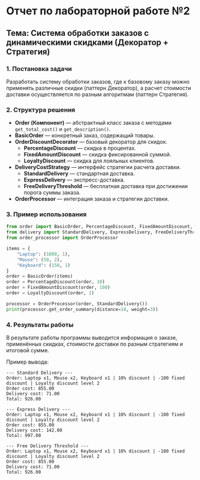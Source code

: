 # Отчет по лабораторной работе №2

## Тема: Система обработки заказов с динамическими скидками (Декоратор + Стратегия)

### 1. Постановка задачи

Разработать систему обработки заказов, где к базовому заказу можно применять различные скидки (паттерн Декоратор), а расчет стоимости доставки осуществляется по разным алгоритмам (паттерн Стратегия).

### 2. Структура решения

- **Order (Компонент)** — абстрактный класс заказа с методами `get_total_cost()` и `get_description()`.
- **BasicOrder** — конкретный заказ, содержащий товары.
- **OrderDiscountDecorator** — базовый декоратор для скидок.
    - **PercentageDiscount** — скидка в процентах.
    - **FixedAmountDiscount** — скидка фиксированной суммой.
    - **LoyaltyDiscount** — скидка для лояльных клиентов.
- **DeliveryCostStrategy** — интерфейс стратегии расчета доставки.
    - **StandardDelivery** — стандартная доставка.
    - **ExpressDelivery** — экспресс-доставка.
    - **FreeDeliveryThreshold** — бесплатная доставка при достижении порога суммы заказа.
- **OrderProcessor** — интеграция заказа и стратегии доставки.

### 3. Пример использования

```python
from order import BasicOrder, PercentageDiscount, FixedAmountDiscount, LoyaltyDiscount
from delivery import StandardDelivery, ExpressDelivery, FreeDeliveryThreshold
from order_processor import OrderProcessor

items = {
    "Laptop": (1000, 1),
    "Mouse": (50, 2),
    "Keyboard": (150, 1)
}
order = BasicOrder(items)
order = PercentageDiscount(order, 10)
order = FixedAmountDiscount(order, 100)
order = LoyaltyDiscount(order, 2)

processor = OrderProcessor(order, StandardDelivery())
print(processor.get_order_summary(distance=10, weight=3))
```

### 4. Результаты работы

В результате работы программы выводится информация о заказе, применённых скидках, стоимости доставки по разным стратегиям и итоговой сумме.

Пример вывода:

```
--- Standard Delivery ---
Order: Laptop x1, Mouse x2, Keyboard x1 | 10% discount | -100 fixed discount | Loyalty discount level 2
Order cost: 855.00
Delivery cost: 71.00
Total: 926.00

--- Express Delivery ---
Order: Laptop x1, Mouse x2, Keyboard x1 | 10% discount | -100 fixed discount | Loyalty discount level 2
Order cost: 855.00
Delivery cost: 142.00
Total: 997.00

--- Free Delivery Threshold ---
Order: Laptop x1, Mouse x2, Keyboard x1 | 10% discount | -100 fixed discount | Loyalty discount level 2
Order cost: 855.00
Delivery cost: 71.00
Total: 926.00
```
